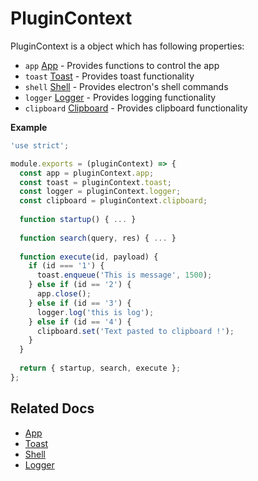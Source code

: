 # PluginContext

PluginContext is a object which has following properties:

* `app` [App](plugin-context-app.md) - Provides functions to control the app
* `toast` [Toast](plugin-context-toast.md) - Provides toast functionality
* `shell` [Shell](plugin-context-shell.md) - Provides electron's shell commands
* `logger` [Logger](plugin-context-logger.md) - Provides logging functionality
* `clipboard` [Clipboard](plugin-context-clipboard.md) - Provides clipboard functionality

**Example**
```javascript
'use strict';

module.exports = (pluginContext) => {
  const app = pluginContext.app;
  const toast = pluginContext.toast;
  const logger = pluginContext.logger;
  const clipboard = pluginContext.clipboard;
  
  function startup() { ... }
  
  function search(query, res) { ... }
  
  function execute(id, payload) {
    if (id === '1') {
      toast.enqueue('This is message', 1500);
    } else if (id == '2') {
      app.close();
    } else if (id == '3') {
      logger.log('this is log');
    } else if (id == '4') {
      clipboard.set('Text pasted to clipboard !');
    }
  }
  
  return { startup, search, execute };
};
```

## Related Docs
* [App](plugin-context-app.md)
* [Toast](plugin-context-toast.md)
* [Shell](plugin-context-shell.md)
* [Logger](plugin-context-logger.md)
